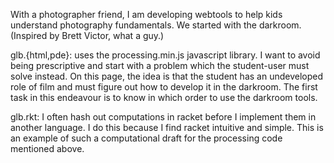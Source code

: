 With a photographer friend, I am developing webtools to help kids understand photography fundamentals. We started with the darkroom. (Inspired by Brett Victor, what a guy.)

glb.{html,pde}: uses the processing.min.js javascript library. I want to avoid being prescriptive and start with a problem which the student-user must solve instead. On this page, the idea is that the student has an undeveloped role of film and must figure out how to develop it in the darkroom. The first task in this endeavour is to know in which order to use the darkroom tools.

glb.rkt: I often hash out computations in racket before I implement them in another language. I do this because I find racket intuitive and simple. This is an example of such a computational draft for the processing code mentioned above.
